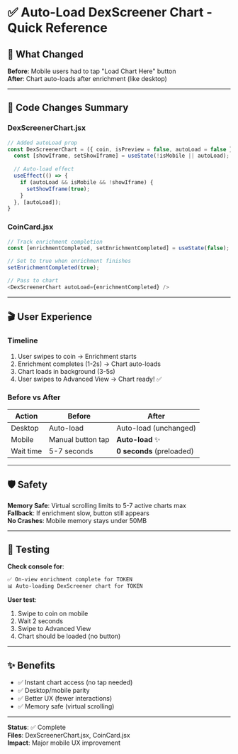 # ✅ Auto-Load DexScreener Chart - Quick Reference

## 🎯 What Changed

**Before**: Mobile users had to tap "Load Chart Here" button  
**After**: Chart auto-loads after enrichment (like desktop)

---

## 📝 Code Changes Summary

### DexScreenerChart.jsx
```javascript
// Added autoLoad prop
const DexScreenerChart = ({ coin, isPreview = false, autoLoad = false }) => {
  const [showIframe, setShowIframe] = useState(!isMobile || autoLoad);
  
  // Auto-load effect
  useEffect(() => {
    if (autoLoad && isMobile && !showIframe) {
      setShowIframe(true);
    }
  }, [autoLoad]);
}
```

### CoinCard.jsx
```javascript
// Track enrichment completion
const [enrichmentCompleted, setEnrichmentCompleted] = useState(false);

// Set to true when enrichment finishes
setEnrichmentCompleted(true);

// Pass to chart
<DexScreenerChart autoLoad={enrichmentCompleted} />
```

---

## 🎬 User Experience

### Timeline
1. User swipes to coin → Enrichment starts
2. Enrichment completes (1-2s) → Chart auto-loads
3. Chart loads in background (3-5s)
4. User swipes to Advanced View → Chart ready! ✅

### Before vs After
| Action | Before | After |
|--------|--------|-------|
| Desktop | Auto-load | Auto-load (unchanged) |
| Mobile | Manual button tap | **Auto-load** ✨ |
| Wait time | 5-7 seconds | **0 seconds** (preloaded) |

---

## 🛡️ Safety

**Memory Safe**: Virtual scrolling limits to 5-7 active charts max  
**Fallback**: If enrichment slow, button still appears  
**No Crashes**: Mobile memory stays under 50MB

---

## 🧪 Testing

**Check console for**:
```bash
✅ On-view enrichment complete for TOKEN
📊 Auto-loading DexScreener chart for TOKEN
```

**User test**:
1. Swipe to coin on mobile
2. Wait 2 seconds
3. Swipe to Advanced View
4. Chart should be loaded (no button)

---

## ✨ Benefits

- ✅ Instant chart access (no tap needed)
- ✅ Desktop/mobile parity
- ✅ Better UX (fewer interactions)
- ✅ Memory safe (virtual scrolling)

---

**Status**: ✅ Complete  
**Files**: DexScreenerChart.jsx, CoinCard.jsx  
**Impact**: Major mobile UX improvement
